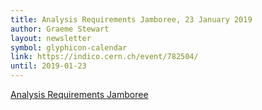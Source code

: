 ```yaml
---
title: Analysis Requirements Jamboree, 23 January 2019
author: Graeme Stewart
layout: newsletter
symbol: glyphicon-calendar
link: https://indico.cern.ch/event/782504/
until: 2019-01-23
---
```


[Analysis Requirements Jamboree](https://indico.cern.ch/event/782504/)
